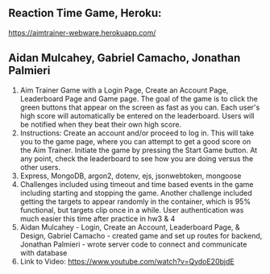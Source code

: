 ## Reaction Time Game, Heroku:

https://aimtrainer-webware.herokuapp.com/

## Aidan Mulcahey, Gabriel Camacho, Jonathan Palmieri

1. Aim Trainer Game with a Login Page, Create an Account Page, Leaderboard Page and Game page. The goal of the game
   is to click the green buttons that appear on the screen as fast as you can. Each user's high score will automatically
   be entered on the leaderboard. Users will be notified when they beat their own high score.
2. Instructions: Create an account and/or proceed to log in. This will take you to the game page, where you can attempt to get a good score on the Aim Trainer. Initiate the game by pressing the Start Game button. At any point, check the leaderboard to see how you are doing versus the other users.
3. Express, MongoDB, argon2, dotenv, ejs, jsonwebtoken, mongoose
4. Challenges included using timeout and time based events in the game including starting and stopping the game. Another challenge included getting the targets to appear randomly in the container, which is 95% functional, but targets clip once in a while. User authentication was much easier this time after practice in hw3 & 4
5. Aidan Mulcahey - Login, Create an Account, Leaderboard Page, & Design, Gabriel Camacho - created game and set up routes for backend, Jonathan Palmieri - wrote server code to connect and communicate with database
6. Link to Video: https://www.youtube.com/watch?v=QydoE20bjdE
